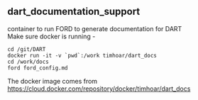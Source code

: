 ## dart_documentation_support

container to run FORD to generate documentation for DART  
Make sure docker is running - 

~~~
cd /git/DART
docker run -it -v `pwd`:/work timhoar/dart_docs
cd /work/docs
ford ford_config.md
~~~

The docker image comes from https://cloud.docker.com/repository/docker/timhoar/dart_docs
